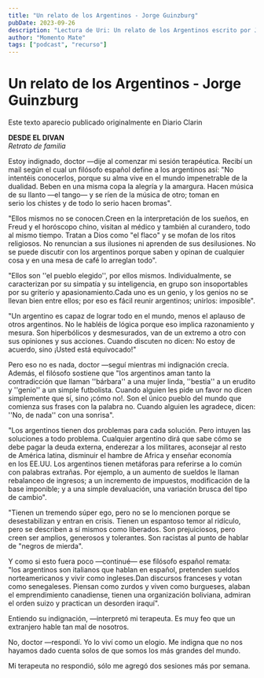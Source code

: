 ```yaml
---
title: "Un relato de los Argentinos - Jorge Guinzburg"
pubDate: 2023-09-26
description: "Lectura de Uri: Un relato de los Argentinos escrito por Jorge Guinzburg"
author: "Momento Mate"
tags: ["podcast", "recurso"]
---
```


# Un relato de los Argentinos - Jorge Guinzburg

Este texto aparecio publicado originalmente en Diario Clarin

**DESDE EL DIVAN**  
_Retrato de familia_

Estoy indignado, doctor —dije al comenzar mi sesión terapéutica. Recibí un mail según el cual un filósofo español define a los argentinos así: "No intentéis conocerlos, porque su alma vive en el mundo impenetrable de la dualidad. Beben en una misma copa la alegría y la amargura. Hacen música de su llanto —el tango— y se ríen de la música de otro; toman en serio los chistes y de todo lo serio hacen bromas".

"Ellos mismos no se conocen.Creen en la interpretación de los sueños, en Freud y el horóscopo chino, visitan al médico y también al curandero, todo al mismo tiempo. Tratan a Dios como "el flaco" y se mofan de los ritos religiosos. No renuncian a sus ilusiones ni aprenden de sus desilusiones. No se puede discutir con los argentinos porque saben y opinan de cualquier cosa y en una mesa de café lo arreglan todo".

"Ellos son ''el pueblo elegido'', por ellos mismos. Individualmente, se caracterizan por su simpatía y su inteligencia, en grupo son insoportables por su griterío y apasionamiento.Cada uno es un genio, y los genios no se llevan bien entre ellos; por eso es fácil reunir argentinos; unirlos: imposible".

"Un argentino es capaz de lograr todo en el mundo, menos el aplauso de otros argentinos. No le habléis de lógica porque eso implica razonamiento y mesura. Son hiperbólicos y desmesurados, van de un extremo a otro con sus opiniones y sus acciones. Cuando discuten no dicen: No estoy de acuerdo, sino ¡Usted está equivocado!"

Pero eso no es nada, doctor —seguí mientras mi indignación crecía. Además, el filósofo sostiene que "los argentinos aman tanto la contradicción que llaman ''bárbara'' a una mujer linda, ''bestia'' a un erudito y ''genio'' a un simple futbolista. Cuando alguien les pide un favor no dicen simplemente que sí, sino ¡cómo no!. Son el único pueblo del mundo que comienza sus frases con la palabra no. Cuando alguien les agradece, dicen: ''No, de nada'' con una sonrisa".

"Los argentinos tienen dos problemas para cada solución. Pero intuyen las soluciones a todo problema. Cualquier argentino dirá que sabe cómo se debe pagar la deuda externa, enderezar a los militares, aconsejar al resto de América latina, disminuir el hambre de Africa y enseñar economía en los EE.UU. Los argentinos tienen metáforas para referirse a lo común con palabras extrañas. Por ejemplo, a un aumento de sueldos le llaman rebalanceo de ingresos; a un incremento de impuestos, modificación de la base imponible; y a una simple devaluación, una variación brusca del tipo de cambio".

"Tienen un tremendo súper ego, pero no se lo mencionen porque se desestabilizan y entran en crisis. Tienen un espantoso temor al ridículo, pero se describen a sí mismos como liberados. Son prejuiciosos, pero creen ser amplios, generosos y tolerantes. Son racistas al punto de hablar de "negros de mierda".

Y como si esto fuera poco —continué— ese filósofo español remata: "los argentinos son italianos que hablan en español, pretenden sueldos norteamericanos y vivir como ingleses.Dan discursos franceses y votan como senegaleses. Piensan como zurdos y viven como burgueses, alaban el emprendimiento canadiense, tienen una organización boliviana, admiran el orden suizo y practican un desorden iraquí".

Entiendo su indignación, —interpretó mi terapeuta. Es muy feo que un extranjero hable tan mal de nosotros.

No, doctor —respondí. Yo lo viví como un elogio. Me indigna que no nos hayamos dado cuenta solos de que somos los más grandes del mundo.

Mi terapeuta no respondió, sólo me agregó dos sesiones más por semana.
